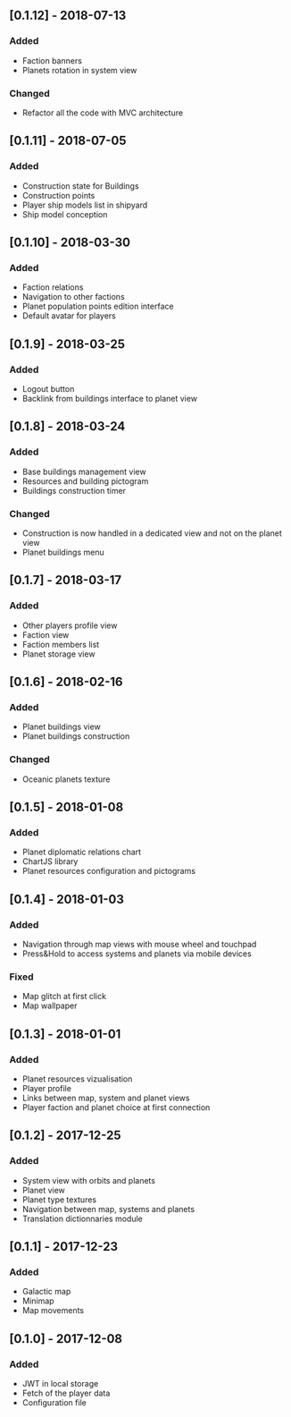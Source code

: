 ## [0.1.12] - 2018-07-13
### Added
- Faction banners
- Planets rotation in system view

### Changed
- Refactor all the code with MVC architecture

## [0.1.11] - 2018-07-05
### Added
- Construction state for Buildings
- Construction points
- Player ship models list in shipyard
- Ship model conception

## [0.1.10] - 2018-03-30
### Added
- Faction relations
- Navigation to other factions
- Planet population points edition interface
- Default avatar for players

## [0.1.9] - 2018-03-25
### Added
- Logout button
- Backlink from buildings interface to planet view

## [0.1.8] - 2018-03-24
### Added
- Base buildings management view
- Resources and building pictogram
- Buildings construction timer

### Changed
- Construction is now handled in a dedicated view and not on the planet view
- Planet buildings menu

## [0.1.7] - 2018-03-17
### Added
- Other players profile view
- Faction view
- Faction members list
- Planet storage view

## [0.1.6] - 2018-02-16
### Added
- Planet buildings view
- Planet buildings construction

### Changed
- Oceanic planets texture

## [0.1.5] - 2018-01-08
### Added
- Planet diplomatic relations chart
- ChartJS library
- Planet resources configuration and pictograms

## [0.1.4] - 2018-01-03
### Added
- Navigation through map views with mouse wheel and touchpad
- Press&Hold to access systems and planets via mobile devices

### Fixed
- Map glitch at first click
- Map wallpaper

## [0.1.3] - 2018-01-01
### Added
- Planet resources vizualisation
- Player profile
- Links between map, system and planet views
- Player faction and planet choice at first connection

## [0.1.2] - 2017-12-25
### Added
- System view with orbits and planets
- Planet view
- Planet type textures
- Navigation between map, systems and planets
- Translation dictionnaries module

## [0.1.1] - 2017-12-23
### Added
- Galactic map
- Minimap
- Map movements

## [0.1.0] - 2017-12-08
### Added
- JWT in local storage
- Fetch of the player data
- Configuration file
